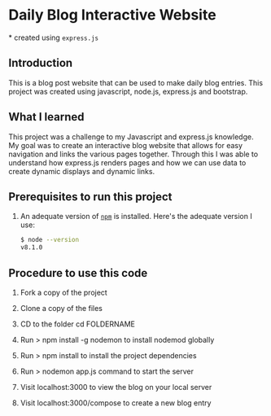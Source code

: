 # Daily Blog Interactive Website

\* created using `express.js`

## Introduction

This is a blog post website that can be used to make daily blog entries.
This project was created using javascript, node.js, express.js and bootstrap.

## What I learned

This project was a challenge to my Javascript and express.js knowledge. 
My goal was to create an interactive blog website that allows for easy navigation and links the various pages together.
Through this I was able to understand how express.js renders pages and how we can use data to create dynamic displays and dynamic links.

## Prerequisites to run this project

1. An adequate version of  [`npm`](https://nodejs.org/) is installed. Here's the adequate version I use:

    ```sh
    $ node --version
    v8.1.0
    ```

## Procedure to use this code

1. Fork a copy of the project

2. Clone a copy of the files

3. CD to the folder cd FOLDERNAME

4. Run > npm install -g nodemon to install nodemod globally
    
5. Run > npm install to install the project dependencies

6. Run > nodemon app.js command to start the server

7. Visit localhost:3000 to view the blog on your local server

8. Visit localhost:3000/compose to create a new blog entry
